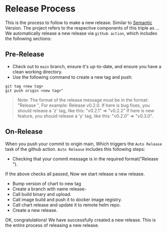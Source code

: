 # Release Process

This is the process to follow to make a new release. Similar to [Semantic](https://semver.org/) Version. The project refers to the respective components of this triple as <major>.<minor>.<patch>.
We automatically release a new release via `github action`, which includes the following sections:

## Pre-Release

- Check out to `main` branch, ensure it's up-to-date, and ensure you have a clean working directory.
- Use the following command to create a new tag and push:

```shell
git tag <new tag>
git push origin <new tag>"
```

> Note: The format of the release message must be in the format: "Release <New tag>", For example: Release v0.2.0.
> If here is bug fixes, you should release a 'z' tag, like this: "v0.2.1" => "v0.2.2"
> If here is new feature, you should release a 'y' tag, like this: "v0.2.0" => "v0.3.0".

## On-Release

When you push your commit to origin main, Which triggers the `Auto Release` task of the github action. `Auto Release` includes this following steps:

- Checking that your commit message is in the required format("Release <New tag>").

If the above checks all passed, Now we start release a new release. 

- Bump version of chart to new tag
- Create a branch with name release-<tag>
- Call build binary and upload.
- Call image build and push it to docker image registry.
- Call chart release and update it to remote helm repo.
- Create a new release.

OK, congratulations! We have successfully created a new release. This is the entire process of releasing a new release.